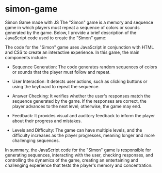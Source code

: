 # simon-game
Simon Game made with JS
The "Simon" game is a memory and sequence game in which players must repeat a sequence of colors or sounds generated by the game. Below, I provide a brief description of the JavaScript code used to create the "Simon" game:

The code for the "Simon" game uses JavaScript in conjunction with HTML and CSS to create an interactive experience. In this game, the main components include:

- Sequence Generation: The code generates random sequences of colors or sounds that the player must follow and repeat.

- User Interaction: It detects user actions, such as clicking buttons or using the keyboard to repeat the sequence.

- Answer Checking: It verifies whether the user's responses match the sequence generated by the game. If the responses are correct, the player advances to the next level; otherwise, the game may end.

- Feedback: It provides visual and auditory feedback to inform the player about their progress and mistakes.

- Levels and Difficulty: The game can have multiple levels, and the difficulty increases as the player progresses, meaning longer and more challenging sequences.

In summary, the JavaScript code for the "Simon" game is responsible for generating sequences, interacting with the user, checking responses, and controlling the dynamics of the game, creating an entertaining and challenging experience that tests the player's memory and concentration.


